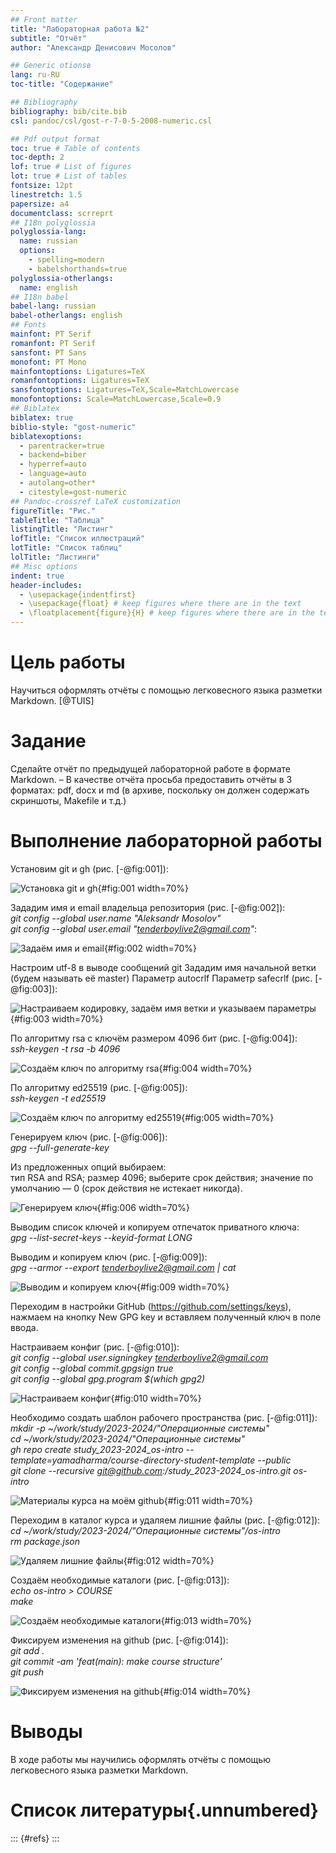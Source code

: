 ```yaml
---
## Front matter
title: "Лабораторная работа №2"
subtitle: "Отчёт"
author: "Александр Денисович Мосолов"

## Generic otionsв
lang: ru-RU
toc-title: "Содержание"

## Bibliography
bibliography: bib/cite.bib
csl: pandoc/csl/gost-r-7-0-5-2008-numeric.csl

## Pdf output format
toc: true # Table of contents
toc-depth: 2
lof: true # List of figures
lot: true # List of tables
fontsize: 12pt
linestretch: 1.5
papersize: a4
documentclass: scrreprt
## I18n polyglossia
polyglossia-lang:
  name: russian
  options:
	- spelling=modern
	- babelshorthands=true
polyglossia-otherlangs:
  name: english
## I18n babel
babel-lang: russian
babel-otherlangs: english
## Fonts
mainfont: PT Serif
romanfont: PT Serif
sansfont: PT Sans
monofont: PT Mono
mainfontoptions: Ligatures=TeX
romanfontoptions: Ligatures=TeX
sansfontoptions: Ligatures=TeX,Scale=MatchLowercase
monofontoptions: Scale=MatchLowercase,Scale=0.9
## Biblatex
biblatex: true
biblio-style: "gost-numeric"
biblatexoptions:
  - parentracker=true
  - backend=biber
  - hyperref=auto
  - language=auto
  - autolang=other*
  - citestyle=gost-numeric
## Pandoc-crossref LaTeX customization
figureTitle: "Рис."
tableTitle: "Таблица"
listingTitle: "Листинг"
lofTitle: "Список иллюстраций"
lotTitle: "Список таблиц"
lolTitle: "Листинги"
## Misc options
indent: true
header-includes:
  - \usepackage{indentfirst}
  - \usepackage{float} # keep figures where there are in the text
  - \floatplacement{figure}{H} # keep figures where there are in the text
---
```


# Цель работы

Научиться оформлять отчёты с помощью легковесного языка разметки Markdown. [@TUIS]

# Задание

Сделайте отчёт по предыдущей лабораторной работе в формате Markdown.
– В качестве отчёта просьба предоставить отчёты в 3 форматах: pdf, docx и md (в архиве,
поскольку он должен содержать скриншоты, Makefile и т.д.)

# Выполнение лабораторной работы

Установим git и gh (рис. [-@fig:001]):

![Установка git и gh](image/image-1.png){#fig:001 width=70%}

Зададим имя и email владельца репозитория (рис. [-@fig:002]):  
*git config --global user.name "Aleksandr Mosolov"*  
*git config --global user.email "tenderboylive2@gmail.com"*:

![Задаём имя и email](image/image-2.png){#fig:002 width=70%}

Настроим utf-8 в выводе сообщений git
Зададим имя начальной ветки (будем называть её master)
Параметр autocrlf
Параметр safecrlf (рис. [-@fig:003]):

![Настраиваем кодировку, задаём имя ветки и указываем параметры](image/image-3.png){#fig:003 width=70%}

По алгоритму rsa с ключём размером 4096 бит (рис. [-@fig:004]):  
*ssh-keygen -t rsa -b 4096*

![Создаём ключ по алгоритму rsa](image/image-4.png){#fig:004 width=70%}

По алгоритму ed25519 (рис. [-@fig:005]):  
*ssh-keygen -t ed25519*

![Создаём ключ по алгоритму ed25519](image/image-5.png){#fig:005 width=70%}

Генерируем ключ (рис. [-@fig:006]):  
*gpg --full-generate-key*  

Из предложенных опций выбираем:  
тип RSA and RSA;
размер 4096;
выберите срок действия; значение по умолчанию — 0 (срок действия не истекает никогда).

![Генерируем ключ](image/image-6.png){#fig:006 width=70%}

Выводим список ключей и копируем отпечаток приватного ключа:  
*gpg --list-secret-keys --keyid-format LONG*

Выводим и копируем ключ (рис. [-@fig:009]):  
*gpg --armor --export tenderboylive2@gmail.com | cat*

![Выводим и копируем ключ](image/image-9.png){#fig:009 width=70%}

Переходим в настройки GitHub (https://github.com/settings/keys), нажмаем на кнопку New GPG key и вставляем полученный ключ в поле ввода.

Настраиваем конфиг (рис. [-@fig:010]):  
*git config --global user.signingkey tenderboylive2@gmail.com*  
*git config --global commit.gpgsign true*  
*git config --global gpg.program $(which gpg2)*  

![Настраиваем конфиг](image/image-10.png){#fig:010 width=70%}


Необходимо создать шаблон рабочего пространства (рис. [-@fig:011]):  
*mkdir -p ~/work/study/2023-2024/"Операционные системы"*  
*cd ~/work/study/2023-2024/"Операционные системы"*  
*gh repo create study_2023-2024_os-intro --template=yamadharma/course-directory-student-template --public*  
*git clone --recursive git@github.com:<owner>/study_2023-2024_os-intro.git os-intro*

![Материалы курса на моём github](image/image-res.png){#fig:011 width=70%}

Переходим в каталог курса и удаляем лишние файлы (рис. [-@fig:012]):  
*cd ~/work/study/2023-2024/"Операционные системы"/os-intro*  
*rm package.json*

![Удаляем лишние файлы](image/image-11.png){#fig:012 width=70%}

Создаём необходимые каталоги (рис. [-@fig:013]):  
*echo os-intro > COURSE*  
*make*

![Создаём необходимые каталоги](image/image-12.png){#fig:013 width=70%}

Фиксируем изменения на github (рис. [-@fig:014]):  
*git add .*  
*git commit -am 'feat(main): make course structure'*  
*git push*

![Фиксируем изменения на github](image/image-last.png){#fig:014 width=70%}

# Выводы

В ходе работы мы научились оформлять отчёты с помощью легковесного языка разметки Markdown.

# Список литературы{.unnumbered}

::: {#refs}
:::
